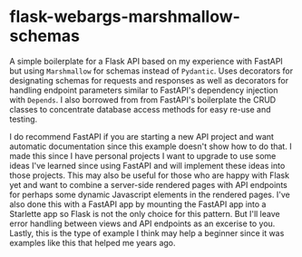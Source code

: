 # flask-webargs-marshmallow-schemas

A simple boilerplate for a Flask API based on my experience with FastAPI but using `Marshmallow` for schemas instead of `Pydantic`. Uses decorators for designating schemas for requests and responses as well as decorators for handling endpoint parameters similar to FastAPI's dependency injection with `Depends`. I also borrowed from from FastAPI's boilerplate the CRUD classes to concentrate database access methods for easy re-use and testing.

I do recommend FastAPI if you are starting a new API project and want automatic documentation since this example doesn't show how to do that. I made this since I have personal projects I want to upgrade to use some ideas I've learned since using FastAPI and will implement these ideas into those projects. This may also be useful for those who are happy with Flask yet and want to combine a server-side rendered pages with API endpoints for perhaps some dynamic Javascript elements in the rendered pages. I've also done this with a FastAPI app by mounting the FastAPI app into a Starlette app so Flask is not the only choice for this pattern. But I'll leave error handling between views and API endpoints as an excerise to you. Lastly, this is the type of example I think may help a beginner since it was examples like this that helped me years ago.
